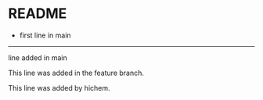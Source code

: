 # README
- first line in main
 ---
 line added in main
 
 This line was added in the feature branch.

This line was added by hichem.
